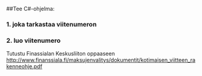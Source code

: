 ##Tee C#-ohjelma:
### 1. joka tarkastaa viitenumeron
### 2. luo viitenumero

Tutustu Finassialan Keskusliiton oppaaseen
http://www.finanssiala.fi/maksujenvalitys/dokumentit/kotimaisen_viitteen_rakenneohje.pdf
